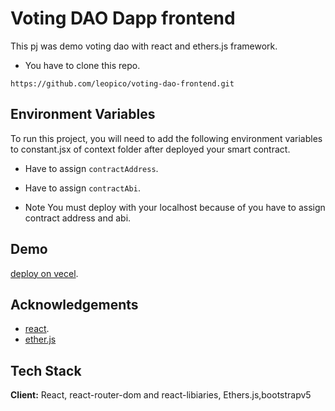 
# Voting DAO Dapp frontend

This pj was demo voting dao with react and ethers.js framework.

- You have to clone this repo.
```shell
https://github.com/leopico/voting-dao-frontend.git
```


## Environment Variables

To run this project, you will need to add the following environment variables to constant.jsx of context folder after deployed your smart contract.

- Have to assign `contractAddress`.

- Have to assign `contractAbi`.

- Note You must deploy with your localhost because of you have to assign contract address and abi.

## Demo

[deploy on vecel](https://voting-dao-frontend.vercel.app/).


## Acknowledgements

 - [react](https://reactjs.org/).
 - [ether.js](https://docs.ethers.org/v6/)


## Tech Stack


**Client:** React, react-router-dom and react-libiaries, Ethers.js,bootstrapv5

